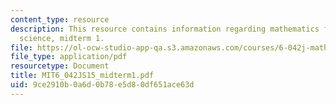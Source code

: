 ```yaml
---
content_type: resource
description: This resource contains information regarding mathematics for computer
  science, midterm 1.
file: https://ol-ocw-studio-app-qa.s3.amazonaws.com/courses/6-042j-mathematics-for-computer-science-spring-2015/9ce2910b0a6d0b78e5d80df651ace63d_MIT6_042JS15_midterm1.pdf
file_type: application/pdf
resourcetype: Document
title: MIT6_042JS15_midterm1.pdf
uid: 9ce2910b-0a6d-0b78-e5d8-0df651ace63d
---
```

